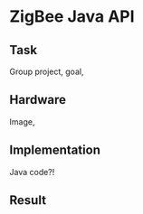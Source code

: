 # ZigBee Java API

## Task
Group project, goal, 

## Hardware 
Image,

## Implementation
Java code?!

## Result

